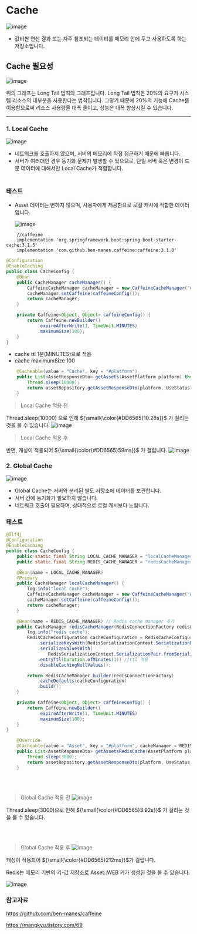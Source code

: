 # Cache
![image](https://github.com/eunseo2/TIL/assets/70589857/0324a481-da8d-4b19-b20c-ec93fe4558d3)

- 값비싼 연산 결과 또는 자주 참조되는 데이터를 메모리 안에 두고 사용하도록 하는 저장소입니다. 


## Cache 필요성 
![image](https://github.com/eunseo2/TIL/assets/70589857/af5e0591-7d8a-4820-810a-703b360c1e41)


위의 그래프는 Long Tail 법칙의 그래프입니다. Long Tail 법칙은 20%의 요구가 시스템 리소스의 대부분을 사용한다는 법칙입니다. 
그렇기 때문에 20%의 기능에 Cache를 이용함으로써 리소스 사용량울 대폭 줄이고, 성능은 대폭 향상시킬 수 있습니다.

------------------------------------------------------------------------------------------
### 1. Local Cache
![image](https://github.com/eunseo2/TIL/assets/70589857/1138b276-0c17-4f99-9394-c947b70eda52)


- 네트워크를 호출하지 않으며, 서버의 메모리에 직접 접근하기 때문에 빠릅니다.
- 서버가 여러대인 경우 동기화 문제가 발생할 수 있으므로, 단일 서버 혹은 변경이 드문 데이터에 대해서만 Local Cache가 적합합니다. 
 <br/><br/>
### 테스트   

- Asset 데이터는 변하지 않으며, 사용자에게 제공함으로 로컬 캐시에 적합한 데이터입니다.

  ![image](https://github.com/eunseo2/TIL/assets/70589857/b777c633-c49a-4943-b6b3-2a8392f3e429)


```
    //caffeine
    implementation 'org.springframework.boot:spring-boot-starter-cache:3.1.5'
    implementation 'com.github.ben-manes.caffeine:caffeine:3.1.8'
```

```java
@Configuration
@EnableCaching
public class CacheConfig {
	@Bean
	public CacheManager cacheManager() {
		CaffeineCacheManager cacheManager = new CaffeineCacheManager("Cache");
		cacheManager.setCaffeine(caffeineConfig());
		return cacheManager;
	}

	private Caffeine<Object, Object> caffeineConfig() {
		return Caffeine.newBuilder()
			.expireAfterWrite(1, TimeUnit.MINUTES)
			.maximumSize(100);
	}
}
```
- cache ttl 1분(MINUTES)으로 적용
- cache maximumSize 100


```java
	@Cacheable(value = "Cache", key = "#platform")
	public List<AssetResponseDto> getAssets(AssetPlatform platform) throws InterruptedException {
		Thread.sleep(10000);
		return assetRepository.getAssetResponseDto(platform, UseStatus.USE);
	}
```
> Local Cache 적용 전 

Thread.sleep(10000) 으로 인해 ${\small{\color{#DD6565}10.28s}}$ 가 걸리는 것을 볼 수 있습니다. 
![image](https://github.com/eunseo2/TIL/assets/70589857/f2a9caf8-375d-42ea-be2e-afd2447b17f3)

> Local Cache 적용 후

반면, 캐싱이 적용되어 ${\small{\color{#DD6565}59ms}}$ 가 걸립니다. 
![image](https://github.com/eunseo2/TIL/assets/70589857/191df7a6-5c08-4af9-8478-05efdf447647)


### 2. Global Cache
![image](https://github.com/eunseo2/TIL/assets/70589857/a17213b6-5ee5-4079-a030-e4e82a7a8b4b)


- Global Cache는 서버와 분리된 별도 저장소에 데이터를 보관합니다.
- 서버 간에 동기화가 필요하지 않습니다.
- 네트워크 호출이 필요하며, 상대적으로 로컬 캐시보다 느립니다.

### 테스트  
```java
@Slf4j
@Configuration
@EnableCaching
public class CacheConfig {
	public static final String LOCAL_CACHE_MANAGER = "localCacheManager";
	public static final String REDIS_CACHE_MANAGER = "redisCacheManager";

	@Bean(name = LOCAL_CACHE_MANAGER)
	@Primary
	public CacheManager localCacheManager() {
		log.info("local cache");
		CaffeineCacheManager cacheManager = new CaffeineCacheManager("Asset");
		cacheManager.setCaffeine(caffeineConfig());
		return cacheManager;
	}

	@Bean(name = REDIS_CACHE_MANAGER) // Redis cache manager 추가 
	public CacheManager redisCacheManager(RedisConnectionFactory redisConnectionFactory) {
		log.info("redis cache");
		RedisCacheConfiguration cacheConfiguration = RedisCacheConfiguration.defaultCacheConfig()
			.serializeKeysWith(RedisSerializationContext.SerializationPair.fromSerializer(new StringRedisSerializer()))
			.serializeValuesWith(
				RedisSerializationContext.SerializationPair.fromSerializer(new GenericJackson2JsonRedisSerializer()))
			.entryTtl(Duration.ofMinutes(1)) //ttl 적용 
			.disableCachingNullValues();

		return RedisCacheManager.builder(redisConnectionFactory)
			.cacheDefaults(cacheConfiguration)
			.build();
	}

	private Caffeine<Object, Object> caffeineConfig() {
		return Caffeine.newBuilder()
			.expireAfterWrite(1, TimeUnit.MINUTES)
			.maximumSize(100);
	}
}

```

```java
	@Override
	@Cacheable(value = "Asset", key = "#platform", cacheManager = REDIS_CACHE_MANAGER) //cache manager 지정 
	public List<AssetResponseDto> getAssetsRedisCache(AssetPlatform platform) throws InterruptedException {
		Thread.sleep(3000);
		return assetRepository.getAssetResponseDto(platform, UseStatus.USE);
	}
```
<br></br>
> Global Cache 적용 전 
![image](https://github.com/eunseo2/TIL/assets/70589857/a3624a63-bccf-4187-82ce-54981cfc65a1)


Thread.sleep(3000)으로 인해  ${\small{\color{#DD6565}3.92s}}$ 가 걸리는 것을 볼 수 있습니다.

<br></br>
> Global Cache 적용 후 
![image](https://github.com/eunseo2/TIL/assets/70589857/4542e81b-667b-453e-a855-487f0aacefac)


캐싱이 적용되어 ${\small{\color{#DD6565}212ms}}$가 걸립니다.

Redis는 메모리 기반의 키-값 저장소로 Asset::WEB 키가 생성된 것을 볼 수 있습니다. 

![image](https://github.com/eunseo2/TIL/assets/70589857/27715c24-7de4-4e1d-8bcb-0a4a95928bc6)


### 참고자료
https://github.com/ben-manes/caffeine

https://mangkyu.tistory.com/69
